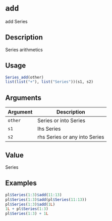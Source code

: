 # `add`

add Series

## Description

Series arithmetics

## Usage

```r
Series_add(other)
list(list("+"), list("Series"))(s1, s2)
```

## Arguments

| Argument | Description                   | 
| -------- | ----------------------------- |
| `other`         | Series or into Series         | 
| `s1`         | lhs Series                    | 
| `s2`         | rhs Series or any into Series | 

## Value

Series

## Examples

```r
pl$Series(1:3)$add(11:13)
pl$Series(1:3)$add(pl$Series(11:13))
pl$Series(1:3)$add(1L)
1L + pl$Series(1:3)
pl$Series(1:3) + 1L
```


